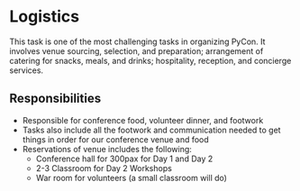 # Logistics

This task is one of the most challenging tasks in organizing PyCon. It involves venue sourcing, selection, and preparation; arrangement of catering for snacks, meals, and drinks; hospitality, reception, and concierge services.

## Responsibilities

- Responsible for conference food, volunteer dinner, and footwork
- Tasks also include all the footwork and communication needed to get things in order for our conference venue and food
- Reservations of venue includes the following:
   - Conference hall for 300pax for Day 1 and Day 2
   - 2-3 Classroom for Day 2 Workshops
   - War room for volunteers (a small classroom will do)
